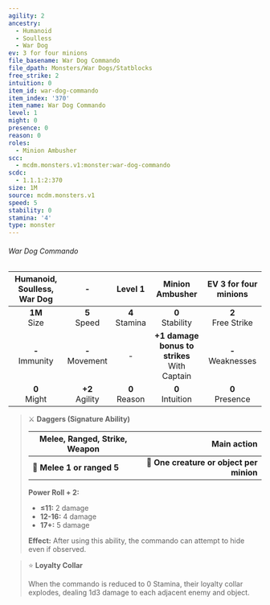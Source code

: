 ```yaml
---
agility: 2
ancestry:
  - Humanoid
  - Soulless
  - War Dog
ev: 3 for four minions
file_basename: War Dog Commando
file_dpath: Monsters/War Dogs/Statblocks
free_strike: 2
intuition: 0
item_id: war-dog-commando
item_index: '370'
item_name: War Dog Commando
level: 1
might: 0
presence: 0
reason: 0
roles:
  - Minion Ambusher
scc:
  - mcdm.monsters.v1:monster:war-dog-commando
scdc:
  - 1.1.1:2:370
size: 1M
source: mcdm.monsters.v1
speed: 5
stability: 0
stamina: '4'
type: monster
---
```


###### War Dog Commando

| Humanoid, Soulless, War Dog |          -          |      Level 1       |                 Minion Ambusher                  | EV 3 for four minions  |
| :-------------------------: | :-----------------: | :----------------: | :----------------------------------------------: | :--------------------: |
|      **1M**<br/> Size       |  **5**<br/> Speed   | **4**<br/> Stamina |               **0**<br/> Stability               | **2**<br/> Free Strike |
|     **-**<br/> Immunity     | **-**<br/> Movement |         -          | **+1 damage bonus to strikes**<br/> With Captain | **-**<br/> Weaknesses  |
|      **0**<br/> Might       | **+2**<br/> Agility | **0**<br/> Reason  |               **0**<br/> Intuition               |  **0**<br/> Presence   |

<!-- -->
> ⚔️ **Daggers (Signature Ability)**
>
> | **Melee, Ranged, Strike, Weapon** |                          **Main action** |
> | --------------------------------- | ---------------------------------------: |
> | **📏 Melee 1 or ranged 5**        | **🎯 One creature or object per minion** |
>
> **Power Roll + 2:**
>
> - **≤11:** 2 damage
> - **12-16:** 4 damage
> - **17+:** 5 damage
>
> **Effect:** After using this ability, the commando can attempt to hide even if observed.

<!-- -->
> ⭐️ **Loyalty Collar**
>
> When the commando is reduced to 0 Stamina, their loyalty collar explodes, dealing 1d3 damage to each adjacent enemy and object.
